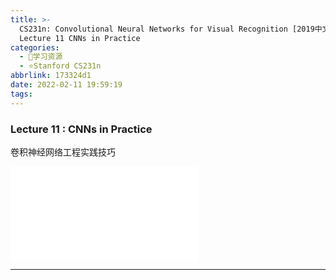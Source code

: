 ```yaml
---
title: >-
  CS231n: Convolutional Neural Networks for Visual Recognition [2019中文] -
  Lecture 11 CNNs in Practice
categories:
  - 🌙学习资源
  - ⭐Stanford CS231n
abbrlink: 173324d1
date: 2022-02-11 19:59:19
tags:
---
```


### Lecture 11 : CNNs in Practice

卷积神经网络工程实践技巧

<iframe src="//player.bilibili.com/player.html?aid=86713932&bvid=BV1K7411W7So&cid=154771787&page=9" scrolling="no" border="0" frameborder="no" framespacing="0" allowfullscreen="true"> </iframe>

<!--more-->

***
